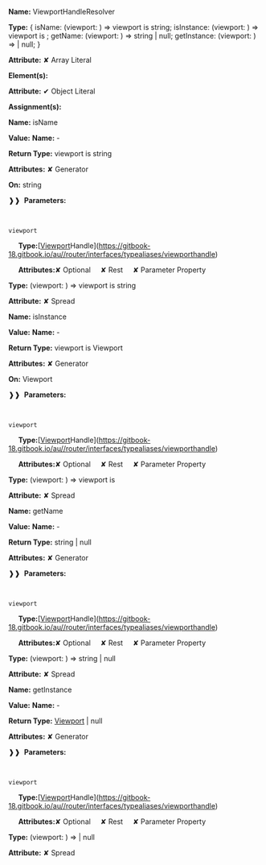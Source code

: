 **Name:** ViewportHandleResolver

**Type:** { isName: (viewport: ) => viewport is string; isInstance: (viewport: ) => viewport is ; getName: (viewport: ) => string | null; getInstance: (viewport: ) =>  | null; }

**Attribute:** ✘ Array Literal

**Element(s):**

**Attribute:** ✔ Object Literal

**Assignment(s):**

**Name:** isName

**Value:** **Name:** -

**Return Type:** viewport is string

**Attributes:** ✘ Generator

**On:** string

❱❱&nbsp;&nbsp;**Parameters:**

&nbsp;&nbsp;&nbsp;&nbsp;&nbsp;
```
viewport
```

&nbsp;&nbsp;&nbsp;&nbsp;&nbsp;**Type:**[[Viewport](https://gitbook-18.gitbook.io/au//router/viewport/classes/viewport)Handle](https://gitbook-18.gitbook.io/au//router/interfaces/typealiases/viewporthandle)

&nbsp;&nbsp;&nbsp;&nbsp;&nbsp;**Attributes:**✘ Optional&nbsp;&nbsp;&nbsp;&nbsp;&nbsp;✘ Rest&nbsp;&nbsp;&nbsp;&nbsp;&nbsp;✘ Parameter Property

**Type:** (viewport: ) => viewport is string

**Attribute:** ✘ Spread

**Name:** isInstance

**Value:** **Name:** -

**Return Type:** viewport is Viewport

**Attributes:** ✘ Generator

**On:** Viewport

❱❱&nbsp;&nbsp;**Parameters:**

&nbsp;&nbsp;&nbsp;&nbsp;&nbsp;
```
viewport
```

&nbsp;&nbsp;&nbsp;&nbsp;&nbsp;**Type:**[[Viewport](https://gitbook-18.gitbook.io/au//router/viewport/classes/viewport)Handle](https://gitbook-18.gitbook.io/au//router/interfaces/typealiases/viewporthandle)

&nbsp;&nbsp;&nbsp;&nbsp;&nbsp;**Attributes:**✘ Optional&nbsp;&nbsp;&nbsp;&nbsp;&nbsp;✘ Rest&nbsp;&nbsp;&nbsp;&nbsp;&nbsp;✘ Parameter Property

**Type:** (viewport: ) => viewport is

**Attribute:** ✘ Spread

**Name:** getName

**Value:** **Name:** -

**Return Type:** string | null

**Attributes:** ✘ Generator

❱❱&nbsp;&nbsp;**Parameters:**

&nbsp;&nbsp;&nbsp;&nbsp;&nbsp;
```
viewport
```

&nbsp;&nbsp;&nbsp;&nbsp;&nbsp;**Type:**[[Viewport](https://gitbook-18.gitbook.io/au//router/viewport/classes/viewport)Handle](https://gitbook-18.gitbook.io/au//router/interfaces/typealiases/viewporthandle)

&nbsp;&nbsp;&nbsp;&nbsp;&nbsp;**Attributes:**✘ Optional&nbsp;&nbsp;&nbsp;&nbsp;&nbsp;✘ Rest&nbsp;&nbsp;&nbsp;&nbsp;&nbsp;✘ Parameter Property

**Type:** (viewport: ) => string | null

**Attribute:** ✘ Spread

**Name:** getInstance

**Value:** **Name:** -

**Return Type:** [Viewport](https://gitbook-18.gitbook.io/au//router/viewport/classes/viewport) | null

**Attributes:** ✘ Generator

❱❱&nbsp;&nbsp;**Parameters:**

&nbsp;&nbsp;&nbsp;&nbsp;&nbsp;
```
viewport
```

&nbsp;&nbsp;&nbsp;&nbsp;&nbsp;**Type:**[[Viewport](https://gitbook-18.gitbook.io/au//router/viewport/classes/viewport)Handle](https://gitbook-18.gitbook.io/au//router/interfaces/typealiases/viewporthandle)

&nbsp;&nbsp;&nbsp;&nbsp;&nbsp;**Attributes:**✘ Optional&nbsp;&nbsp;&nbsp;&nbsp;&nbsp;✘ Rest&nbsp;&nbsp;&nbsp;&nbsp;&nbsp;✘ Parameter Property

**Type:** (viewport: ) =>  | null

**Attribute:** ✘ Spread

